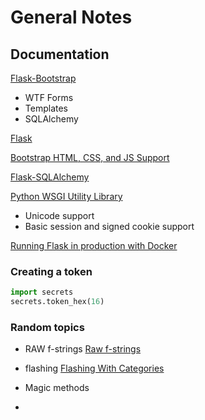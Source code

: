 # General Notes

## Documentation

[Flask-Bootstrap](https://pythonhosted.org/Flask-Bootstrap/index.html#)  

- WTF Forms
- Templates
- SQLAlchemy

[Flask](http://flask.pocoo.org/)  

[Bootstrap HTML, CSS, and JS Support](https://getbootstrap.com/)  

[Flask-SQLAlchemy](http://flask-sqlalchemy.pocoo.org/2.3/quickstart/)  

[Python WSGI Utility Library](http://werkzeug.pocoo.org/)  

- Unicode support
- Basic session and signed cookie support

[Running Flask in production with Docker](https://smirnov-am.github.io/2018/08/09/flask-docker.html)

### Creating a token

``` python
import secrets
secrets.token_hex(16)
```

### Random topics

- RAW f-strings
[Raw f-strings](https://www.python.org/dev/peps/pep-0498/#id43)

- flashing
[Flashing With Categories](http://flask.pocoo.org/docs/1.0/patterns/flashing/#flashing-with-categories)

- Magic methods
- 